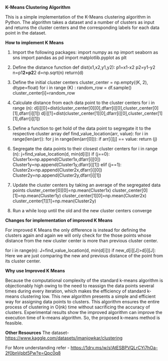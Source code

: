 **K-Means Clustering Algorithm**

This is a simple implementation of the K-Means clustering algorithm in Python. The algorithm takes a dataset and a number of clusters as input and returns the cluster centers and the corresponding labels for each data point in the dataset.

**How to implement K Means**
1.	Import the following packages:
import numpy as np
      import seaborn as sns
      import pandas as pd
      import matplotlib.pyplot as plt

2.	Define the distance function
def dist(x1,x2,y1,y2):
               	p1=x1-x2
               	p2=y1-y2
   		n=p1**2+p2**2
   		d=np.sqrt(n)
   		return(d)

3.	Define the initial cluster centers
cluster_center = np.empty((K, 2), dtype=float)
	for i in range (K) :
  		random_row = df.sample()  
  		cluster_center[i]=random_row

4.	Calculate distance from each data point to the cluster centers
for i in range (n):
    		d[i][0]=dist(cluster_center[0][0],dfarr[i][0],cluster_center[0]				[1],dfarr[i][1]) 
   		 d[i][1]=dist(cluster_center[1][0],dfarr[i][0],cluster_center[1]				[1],dfarr[i][1])

5.	Define a function to get hold of the data point to segregate it to the respective cluster array
def find_value_location(arr, value):
    		for i in range(len(arr)):
        			for j in range(len(arr[0])):
            			if arr[i][j] == value:
                				return (j)

6.	Segregate the data points to their closest cluster centers
for i in range (n):
    	j=find_value_location(d, min(d[i]))
    	if (j==0):
      		Cluster1x=np.append(Cluster1x,dfarr[i][0])
      		Cluster1y=np.append(Cluster1y,dfarr[i][1]) 
    	elif (j==1):
      		Cluster2x=np.append(Cluster2x,dfarr[i][0])
      		Cluster2y=np.append(Cluster2y,dfarr[i][1])

7.	Update the cluster centers by taking an average of the segregated data points
cluster_center[0][0]=np.mean(Cluster1x) 
  	cluster_center[0][1]=np.mean(Cluster1y)
 	cluster_center[1][0]=np.mean(Cluster2x)
  	cluster_center[1][1]=np.mean(Cluster2y)

8.	Run a while loop until the old and the new cluster centers converge

**Changes for implementation of improved K Means**

For improved K Means the only difference is instead for defining the clusters again and again we will only check for the those points whose distance from the new cluster center is more than previous cluster center.

for i in range(n):
    J=find_value_location(d, min(d[i]))
    if new_d[i][J]>d[i][J]:                          
Here we are just comparing the new and previous distance of the point from its cluster center.

**Why use Improved K Means**

 Because the computational complexity of the standard k-means algorithm is objectionably high owing to the need to reassign the data points several times during every iteration, which makes the efficiency of standard k-means clustering low. This new algorithm presents a simple and efficient way for assigning data points to clusters. This algorithm ensures the entire process of clustering in O(nk) time without sacrificing the accuracy of clusters. Experimental results show the improved algorithm can improve the execution time of k-means algorithm. So, the proposed k-means method is feasible.

**Other Resources**
The dataset-https://www.kaggle.com/datasets/imanjowkar/clustering

For More understanding refer - https://1drv.ms/w/s!AtESBPVQLrCYi7hOa-2f0bnVpbt5Pw?e=Qpc0q8


